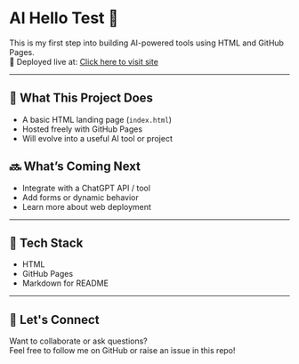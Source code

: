# AI Hello Test 👋

This is my first step into building AI-powered tools using HTML and GitHub Pages.  
🚀 Deployed live at: [Click here to visit site](https://inderworkshop.github.io/ai-hello-test/)

---

## 🔧 What This Project Does

- A basic HTML landing page (`index.html`)
- Hosted freely with GitHub Pages
- Will evolve into a useful AI tool or project

## 🔜 What’s Coming Next

- Integrate with a ChatGPT API / tool
- Add forms or dynamic behavior
- Learn more about web deployment

---

## 📁 Tech Stack

- HTML
- GitHub Pages
- Markdown for README

---

## 🤝 Let's Connect

Want to collaborate or ask questions?  
Feel free to follow me on GitHub or raise an issue in this repo!
